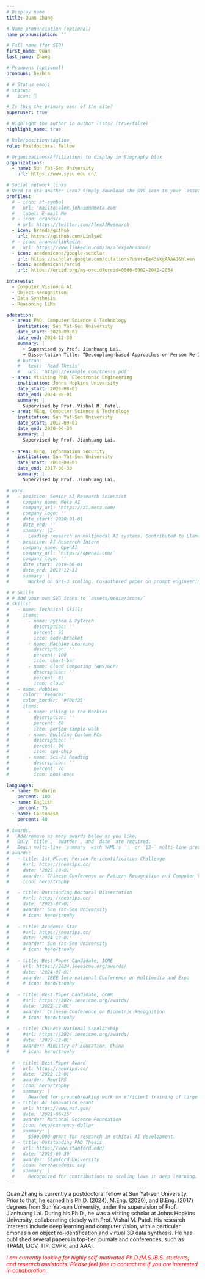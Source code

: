 ```yaml
---
# Display name
title: Quan Zhang

# Name pronunciation (optional)
name_pronunciation: ''

# Full name (for SEO)
first_name: Quan
last_name: Zhang

# Pronouns (optional)
pronouns: he/him

# # Status emoji
# status:
#   icon: 🚀

# Is this the primary user of the site?
superuser: true

# Highlight the author in author lists? (true/false)
highlight_name: true

# Role/position/tagline
role: Postdoctoral Fellow

# Organizations/Affiliations to display in Biography blox
organizations:
  - name: Sun Yat-Sen University
    url: https://www.sysu.edu.cn/

# Social network links
# Need to use another icon? Simply download the SVG icon to your `assets/media/icons/` folder.
profiles:
  # - icon: at-symbol
  #   url: 'mailto:alex.johnson@meta.com'
  #   label: E-mail Me
  # - icon: brands/x
    # url: https://twitter.com/AlexAIResearch
  - icon: brands/github
    url: https://github.com/LinlyAC
  # - icon: brands/linkedin
  #   url: https://www.linkedin.com/in/alexjohnsonai/
  - icon: academicons/google-scholar
    url: https://scholar.google.com/citations?user=Ie43skgAAAAJ&hl=en
  - icon: academicons/orcid
    url: https://orcid.org/my-orcid?orcid=0000-0002-2042-2054

interests:
  - Computer Vision & AI
  - Object Recognition
  - Data Synthesis
  - Reasoning LLMs

education:
  - area: PhD, Computer Science & Technology
    institution: Sun Yat-Sen University
    date_start: 2020-09-01
    date_end: 2024-12-30
    summary: |
      + Supervised by Prof. Jianhuang Lai.
      + Dissertation Title: “Decoupling-based Approaches on Person Re-Identification: from Individuals to Groups”.
    # button:
    #   text: 'Read Thesis'
    #   url: 'https://example.com/thesis.pdf'
  - area: Visiting PhD, Electronic Engineering
    institution: Johns Hopkins University
    date_start: 2023-08-01
    date_end: 2024-08-01
    summary: |
      Supervised by Prof. Vishal M. Patel.
  - area: MEng, Computer Science & Technology
    institution: Sun Yat-Sen University
    date_start: 2017-09-01
    date_end: 2020-06-30
    summary: |
      Supervised by Prof. Jianhuang Lai.
  
  - area: BEng, Information Security
    institution: Sun Yat-Sen University
    date_start: 2013-09-01
    date_end: 2017-06-30
    summary: |
      Supervised by Prof. Jianhuang Lai.

# work:
#   - position: Senior AI Research Scientist
#     company_name: Meta AI
#     company_url: 'https://ai.meta.com/'
#     company_logo: ''
#     date_start: 2020-01-01
#     date_end: ''
#     summary: |2-
#       Leading research on multimodal AI systems. Contributed to Llama 2 and other open-source models. 50+ citations in 3 years.
#   - position: AI Research Intern
#     company_name: OpenAI
#     company_url: 'https://openai.com/'
#     company_logo: ''
#     date_start: 2019-06-01
#     date_end: 2019-12-31
#     summary: |
#       Worked on GPT-3 scaling. Co-authored paper on prompt engineering.

# # Skills
# # Add your own SVG icons to `assets/media/icons/`
# skills:
#   - name: Technical Skills
#     items:
#       - name: Python & PyTorch
#         description: ''
#         percent: 95
#         icon: code-bracket
#       - name: Machine Learning
#         description: ''
#         percent: 100
#         icon: chart-bar
#       - name: Cloud Computing (AWS/GCP)
#         description: ''
#         percent: 85
#         icon: cloud
#   - name: Hobbies
#     color: '#eeac02'
#     color_border: '#f0bf23'
#     items:
#       - name: Hiking in the Rockies
#         description: ''
#         percent: 80
#         icon: person-simple-walk
#       - name: Building Custom PCs
#         description: ''
#         percent: 90
#         icon: cpu-chip
#       - name: Sci-Fi Reading
#         description: ''
#         percent: 70
#         icon: book-open

languages:
  - name: Mandarin
    percent: 100
  - name: English
    percent: 75
  - name: Cantonese
    percent: 40

# Awards.
#   Add/remove as many awards below as you like.
#   Only `title`, `awarder`, and `date` are required.
#   Begin multi-line `summary` with YAML's `|` or `|2-` multi-line prefix and indent 2 spaces below.
# awards:
#   - title: 1st Place, Person Re-identification Challenge
#     #url: https://neurips.cc/
#     date: '2025-10-01'
#     awarder: Chinese Conference on Pattern Recognition and Computer Vision
#     icon: hero/trophy

#   - title: Outstanding Doctoral Dissertation
#     #url: https://neurips.cc/
#     date: '2025-07-01'
#     awarder: Sun Yat-Sen University
#     # icon: hero/trophy
  
#   - title: Academic Star
#     #url: https://neurips.cc/
#     date: '2024-12-01'
#     awarder: Sun Yat-Sen University
#     # icon: hero/trophy
  
#   - title: Best Paper Candidate, ICME
#     url: https://2024.ieeeicme.org/awards/
#     date: '2024-07-01'
#     awarder: IEEE International Conference on Multimedia and Expo
#     # icon: hero/trophy
  
#   - title: Best Paper Candidate, CCBR
#     #url: https://2024.ieeeicme.org/awards/
#     date: '2022-12-01'
#     awarder: Chinese Conference on Biometric Recognition
#     # icon: hero/trophy
  
#   - title: Chinese National Scholarship
#     #url: https://2024.ieeeicme.org/awards/
#     date: '2022-12-01'
#     awarder: Ministry of Education, China
#     # icon: hero/trophy
  
  # - title: Best Paper Award
  #   url: https://neurips.cc/
  #   date: '2022-12-01'
  #   awarder: NeurIPS
  #   icon: hero/trophy
  #   summary: |
  #     Awarded for groundbreaking work on efficient training of large models.
  # - title: AI Innovation Grant
  #   url: https://www.nsf.gov/
  #   date: '2021-06-15'
  #   awarder: National Science Foundation
  #   icon: hero/currency-dollar
  #   summary: |
  #     $500,000 grant for research in ethical AI development.
  # - title: Outstanding PhD Thesis
  #   url: https://www.stanford.edu/
  #   date: '2019-06-30'
  #   awarder: Stanford University
  #   icon: hero/academic-cap
  #   summary: |
  #     Recognized for contributions to scaling laws in deep learning.
---
```


Quan Zhang is currently a postdoctoral fellow at Sun Yat-sen University. Prior to that, he earned his Ph.D. (2024), M.Eng. (2020), and B.Eng. (2017) degrees from Sun Yat-sen University, under the supervision of Prof. Jianhuang Lai. During his Ph.D., he was a visiting scholar at Johns Hopkins University, collaborating closely with Prof. Vishal M. Patel. His research interests include deep learning and computer vision, with a particular emphasis on object re-identification and virtual 3D data synthesis. He has published several papers in top-tier journals and conferences, such as TPAMI, IJCV, TIP, CVPR, and AAAI.

*<span style="color:red;">I am currently looking for highly self-motivated Ph.D./M.S./B.S. students, and research assistants. Please feel free to contact me if you are interested in collaboration.*


